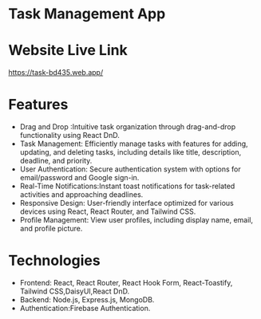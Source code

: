 # Task Management App
# Website Live Link
https://task-bd435.web.app/
# Features
- Drag and Drop :Intuitive task organization through drag-and-drop functionality using React DnD.
- Task Management: Efficiently manage tasks with features for adding, updating, and deleting tasks, including details like title, description, deadline, and priority.
- User Authentication: Secure authentication system with options for email/password and Google sign-in.
- Real-Time Notifications:Instant toast notifications for task-related activities and approaching deadlines.
- Responsive Design: User-friendly interface optimized for various devices using React, React Router, and Tailwind CSS.
- Profile Management: View user profiles, including display name, email, and profile picture.

# Technologies
- Frontend: React, React Router, React Hook Form, React-Toastify, Tailwind CSS,DaisyUI,React DnD.
- Backend: Node.js, Express.js, MongoDB.
- Authentication:Firebase Authentication.
